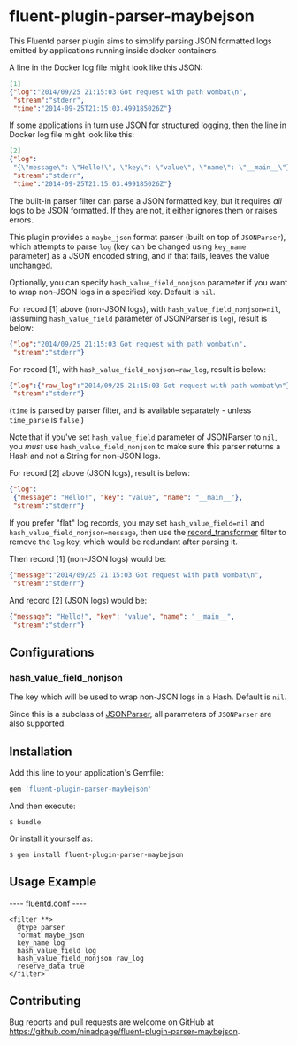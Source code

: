 # fluent-plugin-parser-maybejson

This Fluentd parser plugin aims to simplify parsing JSON formatted logs
emitted by applications running inside docker containers.

A line in the Docker log file might look like this JSON:

```json
[1]
{"log":"2014/09/25 21:15:03 Got request with path wombat\n",
 "stream":"stderr",
 "time":"2014-09-25T21:15:03.499185026Z"}
```

If some applications in turn use JSON for structured logging, then the
line in Docker log file might look like this:

```json
[2]
{"log":
 "{\"message\": \"Hello!\", \"key\": \"value\", \"name\": \"__main__\"}\n",
 "stream":"stderr",
 "time":"2014-09-25T21:15:03.499185026Z"}
```

The built-in parser filter can parse a JSON formatted key, but it requires
_all_ logs to be JSON formatted. If they are not, it either ignores them
or raises errors.

This plugin provides a `maybe_json` format parser (built on top of
`JSONParser`), which attempts to parse `log` (key can be changed using
`key_name` parameter) as a JSON encoded string, and if that fails, leaves
the value unchanged.

Optionally, you can specify `hash_value_field_nonjson` parameter if you want
to wrap non-JSON logs in a specified key. Default is `nil`.

For record [1] above (non-JSON logs), with `hash_value_field_nonjson=nil`,
(assuming `hash_value_field` parameter of JSONParser is `log`),
result is below:

```json
{"log":"2014/09/25 21:15:03 Got request with path wombat\n",
 "stream":"stderr"}
```

For record [1], with `hash_value_field_nonjson=raw_log`, result is below:

```json
{"log":{"raw_log":"2014/09/25 21:15:03 Got request with path wombat\n"},
 "stream":"stderr"}
```

(`time` is parsed by parser filter, and is available separately -
unless `time_parse` is `false`.)

Note that if you've set `hash_value_field` parameter of JSONParser to `nil`,
you *must* use `hash_value_field_nonjson` to make sure this parser returns
a Hash and not a String for non-JSON logs.

For record [2] above (JSON logs), result is below:

```json
{"log":
 {"message": "Hello!", "key": "value", "name": "__main__"},
 "stream":"stderr"}
```

If you prefer "flat" log records, you may set `hash_value_field=nil` and
`hash_value_field_nonjson=message`, then use the
[record_transformer](https://docs.fluentd.org/v0.12/articles/filter_record_transformer)
filter to remove the `log` key, which would be redundant after parsing it.

Then record [1] (non-JSON logs) would be:

```json
{"message":"2014/09/25 21:15:03 Got request with path wombat\n",
 "stream":"stderr"}
```

And record [2] (JSON logs) would be:

```json
{"message": "Hello!", "key": "value", "name": "__main__",
 "stream":"stderr"}
```

## Configurations

### hash_value_field_nonjson

The key which will be used to wrap non-JSON logs in a Hash. Default is `nil`.

Since this is a subclass of
[JSONParser](https://docs.fluentd.org/v0.12/articles/parser_json),
all parameters of `JSONParser` are also supported.

## Installation

Add this line to your application's Gemfile:

```ruby
gem 'fluent-plugin-parser-maybejson'
```

And then execute:

    $ bundle

Or install it yourself as:

    $ gem install fluent-plugin-parser-maybejson

## Usage Example

---- fluentd.conf ----

```aconf
<filter **>
  @type parser
  format maybe_json
  key_name log
  hash_value_field log
  hash_value_field_nonjson raw_log
  reserve_data true
</filter>
```

## Contributing

Bug reports and pull requests are welcome on GitHub at
<https://github.com/ninadpage/fluent-plugin-parser-maybejson>.
